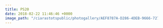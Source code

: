```yaml
---
title: PS20
date: 2018-02-22 11:46:46 +0000
image_path: "/ciarastotspublic/photogallery/AEF8787A-D286-4DEB-9666-72718E2F5448.jpeg"
---
```

